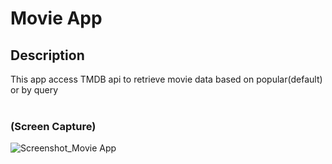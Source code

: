 # Movie App

## Description
This app access TMDB api to retrieve movie data based on popular(default) or by query
<br>
<br>

### (Screen Capture)
![Screenshot_Movie App](./assets/p17_screencap.gif)